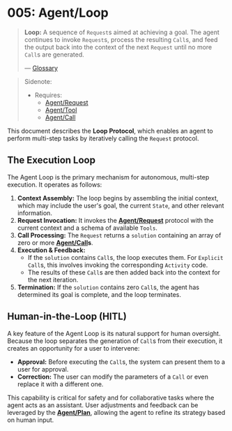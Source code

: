 # 005: Agent/Loop

> **Loop:** A sequence of `Request`s aimed at achieving a goal. The agent continues to invoke `Request`s, process the resulting `Call`s, and feed the output back into the context of the next `Request` until no more `Call`s are generated.
>
> — [Glossary](./000_glossary.md)

> Sidenote:
>
> - Requires:
>   - [Agent/Request](./001_agent_request.md)
>   - [Agent/Tool](./002_agent_tool.md)
>   - [Agent/Call](./004_agent_call.md)

This document describes the **Loop Protocol**, which enables an agent to perform multi-step tasks by iteratively calling the `Request` protocol.

## The Execution Loop

The Agent Loop is the primary mechanism for autonomous, multi-step execution. It operates as follows:

1.  **Context Assembly:** The loop begins by assembling the initial context, which may include the user's goal, the current `State`, and other relevant information.
2.  **Request Invocation:** It invokes the **[Agent/Request](./001_agent_request.md)** protocol with the current context and a schema of available `Tools`.
3.  **Call Processing:** The `Request` returns a `solution` containing an array of zero or more **[Agent/Call](./003_agent_call.md)s**.
4.  **Execution & Feedback:**
    - If the `solution` contains `Call`s, the loop executes them. For `Explicit` `Call`s, this involves invoking the corresponding `Activity` code.
    - The results of these `Call`s are then added back into the context for the next iteration.
5.  **Termination:** If the `solution` contains zero `Call`s, the agent has determined its goal is complete, and the loop terminates.

## Human-in-the-Loop (HITL)

A key feature of the Agent Loop is its natural support for human oversight. Because the loop separates the generation of `Call`s from their execution, it creates an opportunity for a user to intervene:

- **Approval:** Before executing the `Call`s, the system can present them to a user for approval.
- **Correction:** The user can modify the parameters of a `Call` or even replace it with a different one.

This capability is critical for safety and for collaborative tasks where the agent acts as an assistant. User adjustments and feedback can be leveraged by the **[Agent/Plan](./012_agent_plan.md)**, allowing the agent to refine its strategy based on human input.
